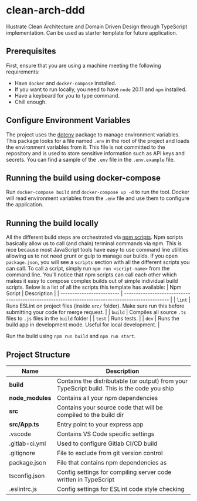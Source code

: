 # clean-arch-ddd

Illustrate Clean Architecture and Domain Driven Design through TypeScript implementation. Can be used as starter template for future application.

## Prerequisites

First, ensure that you are using a machine meeting the following requirements:

- Have `docker` and `docker-compose` installed.
- If you want to run locally, you need to have `node` 20.11 and `npm` installed.
- Have a keyboard for you to type command.
- Chill enough.

## Configure Environment Variables

The project uses the [dotenv](https://www.npmjs.com/package/dotenv) package to manage environment variables.
This package looks for a file named `.env` in the root of the project and loads the environment variables from it.
This file is not committed to the repository and is used to store sensitive information such as API keys and secrets.
You can find a sample of the `.env` file in the `.env.example` file.

## Running the build using docker-compose

Run `docker-compose build` and `docker-compose up -d` to run the tool.
Docker will read environment variables from the `.env` file and use them to configure the application.

## Running the build locally

All the different build steps are orchestrated via [npm scripts](https://docs.npmjs.com/misc/scripts).
Npm scripts basically allow us to call (and chain) terminal commands via npm.
This is nice because most JavaScript tools have easy to use command line utilities allowing us to not need grunt or gulp to manage our builds.
If you open `package.json`, you will see a `scripts` section with all the different scripts you can call.
To call a script, simply run `npm run <script-name>` from the command line.
You'll notice that npm scripts can call each other which makes it easy to compose complex builds out of simple individual build scripts.
Below is a list of all the scripts this template has available:
| Npm Script | Description |
| ------------------------- | ------------------------------------------------------------------------------------------------- |
| `lint` | Runs ESLint on project files (inside `src/` folder). Make sure run this before submitting your code for merge request. |
| `build` | Compiles all source `.ts` files to `.js` files in the `build` folder |
| `test` | Runs tests. |
| `dev` | Runs the build app in development mode. Useful for local development. |

Run the build using `npm run build` and `npm run start`.

## Project Structure

| Name             | Description                                                                                  |
| ---------------- | -------------------------------------------------------------------------------------------- |
| **build**        | Contains the distributable (or output) from your TypeScript build. This is the code you ship |
| **node_modules** | Contains all your npm dependencies                                                           |
| **src**          | Contains your source code that will be compiled to the build dir                             |
| **src/App.ts**   | Entry point to your express app                                                              |
| .vscode          | Contains VS Code specific settings                                                           |
| .gitlab-ci.yml   | Used to configure Gitlab CI/CD build                                                         |
| .gitignore       | File to exclude from git version control                                                     |
| package.json     | File that contains npm dependencies as                                                       |
| tsconfig.json    | Config settings for compiling server code written in TypeScript                              |
| .eslintrc.js     | Config settings for ESLint code style checking                                               |
